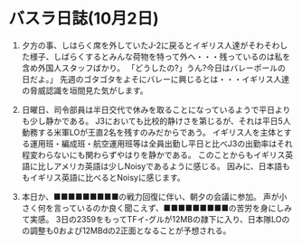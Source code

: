 # バスラ日誌(10月2日)

1. 夕方の事、しはらく席を外していたJ-2に戻るとイギリス人達がそわそわした様子、しばらくするとみんな荷物を特って外へ・・・残っているのは私を含め外国人スタッフばかり。
   「どうしたの?」うん?今日はバレーポールの日だよ。」
   先週のゴタゴタをよそにバレーに興じるとは・・・イギリス人達の脅威認識を垣間見た気がします。

2. 日曜日、司令部員は半日交代で休みを取ることになっているようで平日よりも少し静かである。
   J3においても比校的静けさを第じるが、それは平日5人動務する米軍LOが王直2名を残すのみだからであう。
   イギリス人を主体とする運用班・編成班・航空運用班等は全員出勤し平日と比べJ3の出勤率はそれ程変わらないにも関わらずやはりを静かである。
   このことからもイギリス英語に比しアメリカ英語は少しNoisyであるように感じる。
因みに、日本語ももイギリス英語に比べるとNoisyに感じます。

3. 本日か、■■■■■■■■■の戦力回復に伴い、朝夕の会議に参加。
   声が小さく何を言っているのか良く聞こえず、■■■■■■■■■の苦労を身にしみて実感。
    3日の2359をもってTFイ-グルが12MBの隷下に入り、日本隊LOのの調整も0および12MBdの2正面となることが予想される。
